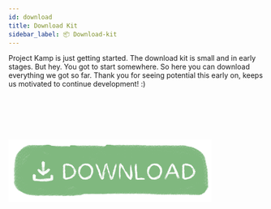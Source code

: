 ```yaml
---
id: download
title: Download Kit
sidebar_label: 📦 Download-kit
---
```



Project Kamp is just getting started. The download kit is small and in early stages. But hey. You got to start somewhere. So here you can download everything we got so far. Thank you for seeing potential this early on, keeps us motivated to continue development! :)
<br>
<br>
<br>
<br>
<br>
<br>
<br>
 <a href="https://github.com/ONEARMY/project-kamp-kit/archive/V0.2.zip">
<img src="../assets/support/download.png" width="400" height="auto" /></a>
<br>
<br>
<br>
<br>
<br>
<br>
